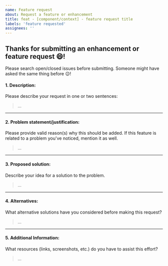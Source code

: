 ```yaml
---
name: Feature request
about: Request a feature or enhancement
title: feat - [component/context] - feature request title
labels: 'feature requested'
assignees: ''
---
```


## Thanks for submitting an enhancement or feature request 😄!

Please search open/closed issues before submitting. Someone might have asked the same thing before 😉!

#### 1. Description:

Please describe your request in one or two sentences:

> ...

---

#### 2. Problem statement/justification:

Please provide valid reason(s) why this should be added. If this feature is related to a problem you've noticed, mention
it as well.

> ...

---

#### 3. Proposed solution:

Describe your idea for a solution to the problem.

> ...

---

#### 4. Alternatives:

What alternative solutions have you considered before making this request?

> ...

---

#### 5. Additional Information:

What resources (links, screenshots, etc.) do you have to assist this effort?

> ...
